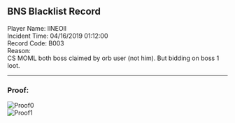 ## BNS Blacklist Record
Player Name: llNEOll    
Incident Time: 04/16/2019 01:12:00    
Record Code: B003     
Reason:  
CS MOML both boss claimed by orb user (not him). But bidding on boss 1 loot.  

----
### Proof:
![Proof0](https://cdn.discordapp.com/attachments/491754764204376084/567625333503950878/Screenshot_190416_000.png "Proof0")  
![Proof1](https://cdn.discordapp.com/attachments/491754764204376084/567625354693443594/Screenshot_190416_001.jpg "Proof1")  
